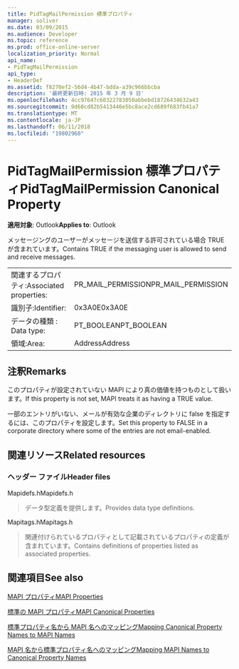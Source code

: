 ```yaml
---
title: PidTagMailPermission 標準プロパティ
manager: soliver
ms.date: 03/09/2015
ms.audience: Developer
ms.topic: reference
ms.prod: office-online-server
localization_priority: Normal
api_name:
- PidTagMailPermission
api_type:
- HeaderDef
ms.assetid: f8270ef2-56d4-4b47-bdda-a39c966bbcba
description: '最終更新日時: 2015 年 3 月 9 日'
ms.openlocfilehash: 4cc97647c60322783050abbebd18726434632a43
ms.sourcegitcommit: 9d60cd82b5413446e5bc8ace2cd689f683fb41a7
ms.translationtype: MT
ms.contentlocale: ja-JP
ms.lasthandoff: 06/11/2018
ms.locfileid: "19802960"
---
```

# <a name="pidtagmailpermission-canonical-property"></a><span data-ttu-id="5157f-103">PidTagMailPermission 標準プロパティ</span><span class="sxs-lookup"><span data-stu-id="5157f-103">PidTagMailPermission Canonical Property</span></span>

  
  
<span data-ttu-id="5157f-104">**適用対象**: Outlook</span><span class="sxs-lookup"><span data-stu-id="5157f-104">**Applies to**: Outlook</span></span> 
  
<span data-ttu-id="5157f-105">メッセージングのユーザーがメッセージを送信する許可されている場合 TRUE が含まれています。</span><span class="sxs-lookup"><span data-stu-id="5157f-105">Contains TRUE if the messaging user is allowed to send and receive messages.</span></span> 
  
|||
|:-----|:-----|
|<span data-ttu-id="5157f-106">関連するプロパティ:</span><span class="sxs-lookup"><span data-stu-id="5157f-106">Associated properties:</span></span>  <br/> |<span data-ttu-id="5157f-107">PR_MAIL_PERMISSION</span><span class="sxs-lookup"><span data-stu-id="5157f-107">PR_MAIL_PERMISSION</span></span>  <br/> |
|<span data-ttu-id="5157f-108">識別子:</span><span class="sxs-lookup"><span data-stu-id="5157f-108">Identifier:</span></span>  <br/> |<span data-ttu-id="5157f-109">0x3A0E</span><span class="sxs-lookup"><span data-stu-id="5157f-109">0x3A0E</span></span>  <br/> |
|<span data-ttu-id="5157f-110">データの種類 : </span><span class="sxs-lookup"><span data-stu-id="5157f-110">Data type:</span></span>  <br/> |<span data-ttu-id="5157f-111">PT_BOOLEAN</span><span class="sxs-lookup"><span data-stu-id="5157f-111">PT_BOOLEAN</span></span>  <br/> |
|<span data-ttu-id="5157f-112">領域:</span><span class="sxs-lookup"><span data-stu-id="5157f-112">Area:</span></span>  <br/> |<span data-ttu-id="5157f-113">Address</span><span class="sxs-lookup"><span data-stu-id="5157f-113">Address</span></span>  <br/> |
   
## <a name="remarks"></a><span data-ttu-id="5157f-114">注釈</span><span class="sxs-lookup"><span data-stu-id="5157f-114">Remarks</span></span>

<span data-ttu-id="5157f-115">このプロパティが設定されていない MAPI により真の価値を持つものとして扱います。</span><span class="sxs-lookup"><span data-stu-id="5157f-115">If this property is not set, MAPI treats it as having a TRUE value.</span></span> 
  
<span data-ttu-id="5157f-116">一部のエントリがいない、メールが有効な企業のディレクトリに false を指定するには、このプロパティを設定します。</span><span class="sxs-lookup"><span data-stu-id="5157f-116">Set this property to FALSE in a corporate directory where some of the entries are not email-enabled.</span></span> 
  
## <a name="related-resources"></a><span data-ttu-id="5157f-117">関連リソース</span><span class="sxs-lookup"><span data-stu-id="5157f-117">Related resources</span></span>

### <a name="header-files"></a><span data-ttu-id="5157f-118">ヘッダー ファイル</span><span class="sxs-lookup"><span data-stu-id="5157f-118">Header files</span></span>

<span data-ttu-id="5157f-119">Mapidefs.h</span><span class="sxs-lookup"><span data-stu-id="5157f-119">Mapidefs.h</span></span>
  
> <span data-ttu-id="5157f-120">データ型定義を提供します。</span><span class="sxs-lookup"><span data-stu-id="5157f-120">Provides data type definitions.</span></span>
    
<span data-ttu-id="5157f-121">Mapitags.h</span><span class="sxs-lookup"><span data-stu-id="5157f-121">Mapitags.h</span></span>
  
> <span data-ttu-id="5157f-122">関連付けられているプロパティとして記載されているプロパティの定義が含まれています。</span><span class="sxs-lookup"><span data-stu-id="5157f-122">Contains definitions of properties listed as associated properties.</span></span>
    
## <a name="see-also"></a><span data-ttu-id="5157f-123">関連項目</span><span class="sxs-lookup"><span data-stu-id="5157f-123">See also</span></span>



[<span data-ttu-id="5157f-124">MAPI プロパティ</span><span class="sxs-lookup"><span data-stu-id="5157f-124">MAPI Properties</span></span>](mapi-properties.md)
  
[<span data-ttu-id="5157f-125">標準の MAPI プロパティ</span><span class="sxs-lookup"><span data-stu-id="5157f-125">MAPI Canonical Properties</span></span>](mapi-canonical-properties.md)
  
[<span data-ttu-id="5157f-126">標準プロパティ名から MAPI 名へのマッピング</span><span class="sxs-lookup"><span data-stu-id="5157f-126">Mapping Canonical Property Names to MAPI Names</span></span>](mapping-canonical-property-names-to-mapi-names.md)
  
[<span data-ttu-id="5157f-127">MAPI 名から標準プロパティ名へのマッピング</span><span class="sxs-lookup"><span data-stu-id="5157f-127">Mapping MAPI Names to Canonical Property Names</span></span>](mapping-mapi-names-to-canonical-property-names.md)

